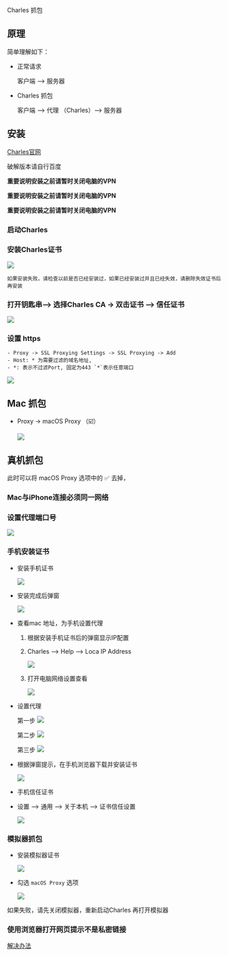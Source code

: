 Charles 抓包


## 原理

简单理解如下：

- 正常请求

	客户端 ——> 服务器


- Charles 抓包
						
	客户端 ——>  代理 （Charles）——> 服务器

## 安装

[Charles官网](https://www.charlesproxy.com/)

破解版本请自行百度

**重要说明安装之前请暂时关闭电脑的VPN**

**重要说明安装之前请暂时关闭电脑的VPN**

**重要说明安装之前请暂时关闭电脑的VPN**

### 启动Charles 

### 安装Charles证书 

![](https://ws3.sinaimg.cn/large/006tNc79ly1fyuumd2nkoj320y0j6jtz.jpg)
	
	如果安装失败，请检查以前是否已经安装过，如果已经安装过并且已经失效，请删除失效证书后再安装

### 打开钥匙串--> 选择Charles CA -> 双击证书 --> 信任证书

	
![](https://ws3.sinaimg.cn/large/006tNc79ly1fyuuq2z76mj31as0ri76z.jpg)


### 设置 https 

	- Proxy -> SSL Proxying Settings -> SSL Proxying -> Add
	- Host: * 为需要过滤的域名地址,
	- *: 表示不过滤Port, 固定为443 `*`表示任意端口
	
![](https://ws3.sinaimg.cn/large/006tNc79ly1fyuv3ii2bkj30wm0ocmye.jpg)

## Mac 抓包

- Proxy -> macOS Proxy （☑️）

	![](https://ws2.sinaimg.cn/large/006tNc79ly1fyuv7zqgaij31v00l0wik.jpg)

## 真机抓包

此时可以将 macOS Proxy 选项中的 ✅ 去掉，

### Mac与iPhone连接必须同一网络

### 设置代理端口号

![](https://ws1.sinaimg.cn/large/006tNc79ly1fyuve5e6mbj31240u0wnu.jpg)
	
### 手机安装证书

- 安装手机证书
	
	![](https://ws3.sinaimg.cn/large/006tNc79ly1fyuvn5p8ijj31zi0iuq5h.jpg)
	
- 安装完成后弹窗
	
	![](https://ws4.sinaimg.cn/large/006tNc79ly1fyuvln2bycj31b20cq0tz.jpg)

	
- 查看mac 地址，为手机设置代理

	1. 根据安装手机证书后的弹窗显示IP配置
	
	2. Charles --> Help --> Loca IP Address
	
		![](https://ws4.sinaimg.cn/large/006tNc79ly1fyuvgh515wj30uo0k0dhh.jpg)
		
	3. 打开电脑网络设置查看
	
		![](https://ws2.sinaimg.cn/large/006tNc79ly1fyuvic8h7vj30yo0u0dl3.jpg)


- 设置代理

	第一步
	![](https://ws1.sinaimg.cn/large/006tNc79ly1fyuvzrnksjj30oo0g8t96.jpg)
	
	第二步
	![](https://ws3.sinaimg.cn/large/006tNc79ly1fyuvztfs46j30pu16uq4f.jpg)
	
	第三步
	![](https://ws4.sinaimg.cn/large/006tNc79ly1fyuvzv0wdzj30q216wq46.jpg)
	
- 根据弹窗提示，在手机浏览器下载并安装证书

	![](https://ws3.sinaimg.cn/large/006tNc79ly1fzej631vkbj30ve06gmya.jpg)
 	

- 手机信任证书 

 - 设置 --> 通用 --> 关于本机 --> 证书信任设置

 	![](https://ws3.sinaimg.cn/large/006tNc79ly1fyuvzqy9shj31310u0doe.jpg)

### 模拟器抓包

- 安装模拟器证书

	![](https://ws4.sinaimg.cn/large/006tNc79ly1fyux3vn7cbj31d80imaij.jpg)
	
- 勾选 `macOS Proxy` 选项

	![](https://ws4.sinaimg.cn/large/006tNc79ly1fyux3cejcij30e40j4gmi.jpg)


如果失败，请先关闭模拟器，重新启动Charles 再打开模拟器
	
### 使用浏览器打开网页提示不是私密链接

[解决办法](https://blog.csdn.net/qq_31411389/article/details/79615688)